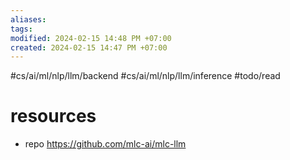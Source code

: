 ```yaml
---
aliases: 
tags: 
modified: 2024-02-15 14:48 PM +07:00
created: 2024-02-15 14:47 PM +07:00
---
```

#cs/ai/ml/nlp/llm/backend #cs/ai/ml/nlp/llm/inference #todo/read

# resources
- repo https://github.com/mlc-ai/mlc-llm